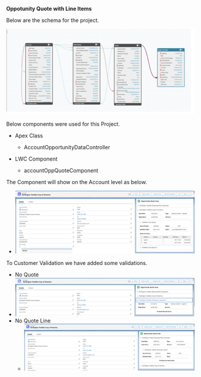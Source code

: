 **Oppotunity Quote with Line Items**

Below are the schema for the project.

![Alt text](https://github.com/lalitjanwa/OpportunityQuote/blob/main/images/schema.png)

Below components were used for this Project.
* Apex Class
  - AccountOpportunityDataController

* LWC Component
  - accountOppQuoteComponent
 
The Component will show on the Account level as below.
-  ![Alt text](https://github.com/lalitjanwa/OpportunityQuote/blob/main/images/quote_line_records.png)

To Customer Validation we have added some validations.
-  No Quote
  -  ![Alt text](https://github.com/lalitjanwa/OpportunityQuote/blob/main/images/no_quote.png)
- No Quote Line
  -  ![Alt text](https://github.com/lalitjanwa/OpportunityQuote/blob/main/images/no_quote_line.png)


